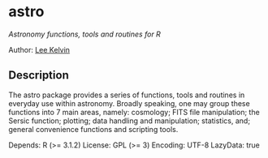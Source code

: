# astro

*Astronomy functions, tools and routines for R*

Author: [Lee Kelvin](l.s.kelvin@ljmu.ac.uk")

## Description
The astro package provides a series of functions, tools and routines in everyday use within astronomy. Broadly speaking, one may group these functions into 7 main areas, namely: cosmology; FITS file manipulation; the Sersic function; plotting; data handling and manipulation; statistics, and; general convenience functions and scripting tools.

Depends: R (>= 3.1.2)
License: GPL (>= 3)
Encoding: UTF-8
LazyData: true
